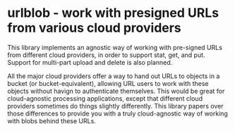 # urlblob - work with presigned URLs from various cloud providers
This library implements an agnostic way of working with pre-signed URLs from different cloud providers, in order to support stat, get, and put. Support for multi-part upload and delete is also planned.

All the major cloud providers offer a way to hand out URLs to objects in a bucket (or bucket-equivalent), allowing URL users to work with these objects without havign to authenticate themselves. This would be great for cloud-agnostic processing applications, except that different cloud providers sometimes do things slightly differently. This library papers over those differences to provide you with a truly cloud-agnostic way of working with blobs behind these URLs.
